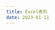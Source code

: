 ```yaml
---
title: Excel表列
date: 2023-01-11
---
```


<Title :title='"Excel表列"' :publishDate='"2023-01-11"' />

### Excel表列名称和序号的相互转换

---
#### Excel表列名称
给你一个整数 columnNumber ，返回它在 Excel 表中相对应的列名称。
例如：
```
A -> 1
B -> 2
C -> 3
...
Z -> 26
AA -> 27
AB -> 28 
...
```
示例 1：
```
输入：columnNumber = 1
输出："A"
```
示例 2：
```
输入：columnNumber = 28
输出："AB"
```
示例 3：
```
输入：columnNumber = 701
输出："ZY"
```
示例 4：
```
输入：columnNumber = 2147483647
输出："FXSHRXW"
```
提示：

+ 1 <= columnNumber <= 231 - 1

##### 解题思路
---
首先看清楚问题的本质在于26进制的转换，对给定的columnNumber进行求余找出对应的字母，但值得注意的是此时'A'对应的是0，因此是[0,25]的26进制，所以只要在处理每一位的时候进行减 1，就可以按照正常的 26 进制来处理

---
##### 代码
```
/**
 * @param {number} columnNumber
 * @return {string}
 */
var convertToTitle = function (columnNumber) {
    let res = []
    while (columnNumber--) {
        res.push(String.fromCharCode(columnNumber % 26 + 'A'.charCodeAt()))
        columnNumber = Math.floor(columnNumber / 26)
    }
    return res.reverse().join('')
};
```
---
#### Excel表列序号
给你一个字符串 columnTitle ，表示 Excel 表格中的列名称。返回 该列名称对应的列序号 。
例如：
```
A -> 1
B -> 2
C -> 3
...
Z -> 26
AA -> 27
AB -> 28 
...
```
示例 1:
```
输入: columnTitle = "A"
输出: 1
```
示例 2:
```
输入: columnTitle = "AB"
输出: 28
```
示例 3:
```
输入: columnTitle = "ZY"
输出: 701
```
提示：
+ 1 <= columnTitle.length <= 7
+ columnTitle 仅由大写英文组成
+ columnTitle 在范围 ["A", "FXSHRXW"] 内
##### 解题思路
---
我们已经知道Excel表列的本质就是一个26进制，因此只需要进行简单的循环遍历即可，值得注意的是，通过方法找到对应的code数值是同初始'A'的code数值进行做差后，需要加一

---
##### 代码
```
/**
 * @param {string} columnTitle
 * @return {number}
 */
var titleToNumber = function (columnTitle) {
    let res = 0
    for (let i = 0; i < columnTitle.length; i++) {
        res = res * 26 + columnTitle.charCodeAt(i) + 1 - 'A'.charCodeAt()
    }
    return res
};
```
---

